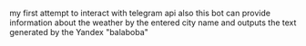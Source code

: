my first attempt to interact with telegram api
also this bot can provide information about the weather by the entered city name
and outputs the text generated by the Yandex "balaboba"
